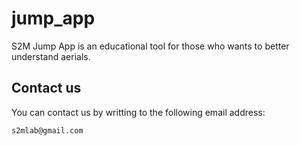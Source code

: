 # jump_app

S2M Jump App is an educational tool for those who wants to better understand aerials.

## Contact us

You can contact us by writting to the following email address:

`s2mlab@gmail.com`
